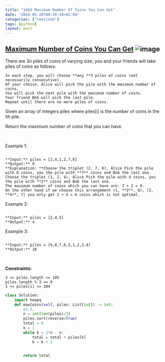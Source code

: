 ```yaml
---
title: "1683 Maximum Number Of Coins You Can Get"
date: "2024-05-28T09:20:10+02:00"
categories: ["leetcode"]
tags: [python]
layout: post
---
```


## [Maximum Number of Coins You Can Get](https://leetcode.com/problems/maximum-number-of-coins-you-can-get) ![image](https://img.shields.io/badge/Difficulty-Medium-orange)

There are 3n piles of coins of varying size, you and your friends will take piles of coins as follows:

	In each step, you will choose **any **3 piles of coins (not necessarily consecutive).
	Of your choice, Alice will pick the pile with the maximum number of coins.
	You will pick the next pile with the maximum number of coins.
	Your friend Bob will pick the last pile.
	Repeat until there are no more piles of coins.

Given an array of integers piles where piles[i] is the number of coins in the ith pile.

Return the maximum number of coins that you can have.

 

Example 1:

```

**Input:** piles = [2,4,1,2,7,8]
**Output:** 9
**Explanation: **Choose the triplet (2, 7, 8), Alice Pick the pile with 8 coins, you the pile with **7** coins and Bob the last one.
Choose the triplet (1, 2, 4), Alice Pick the pile with 4 coins, you the pile with **2** coins and Bob the last one.
The maximum number of coins which you can have are: 7 + 2 = 9.
On the other hand if we choose this arrangement (1, **2**, 8), (2, **4**, 7) you only get 2 + 4 = 6 coins which is not optimal.

```

Example 2:

```

**Input:** piles = [2,4,5]
**Output:** 4

```

Example 3:

```

**Input:** piles = [9,8,7,6,5,1,2,3,4]
**Output:** 18

```

 

**Constraints:**

	3 <= piles.length <= 105
	piles.length % 3 == 0
	1 <= piles[i] <= 104

```python
class Solution:
    import heapq 
    def maxCoins(self, piles: List[int]) -> int:
        #1,3,
        n = int(len(piles)/3)
        piles.sort(reverse=True)
        total = 0
        k = 1
        while k < 3*n - n:
            total = total + piles[k]
            k = k + 2


        return total





        
```